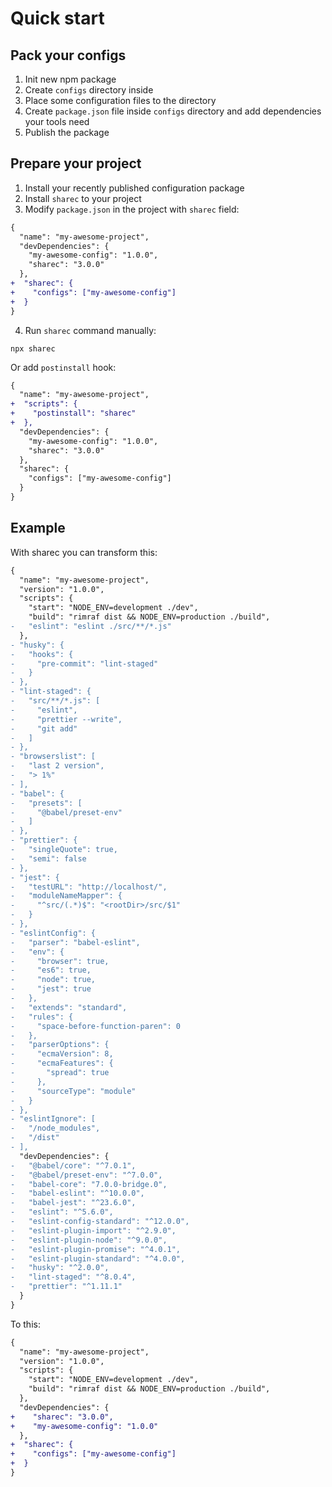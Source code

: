 # Quick start

## Pack your configs

1. Init new npm package
2. Create `configs` directory inside
3. Place some configuration files to the directory
4. Create `package.json` file inside `configs` directory and add dependencies
   your tools need
5. Publish the package

## Prepare your project

1. Install your recently published configuration package
2. Install `sharec` to your project
3. Modify `package.json` in the project with `sharec` field:

```diff
{
  "name": "my-awesome-project",
  "devDependencies": {
    "my-awesome-config": "1.0.0",
    "sharec": "3.0.0"
  },
+  "sharec": {
+    "configs": ["my-awesome-config"]
+  }
}
```

4. Run `sharec` command manually:

```shell
npx sharec
```

Or add `postinstall` hook:

```diff
{
  "name": "my-awesome-project",
+  "scripts": {
+    "postinstall": "sharec"
+  },
  "devDependencies": {
    "my-awesome-config": "1.0.0",
    "sharec": "3.0.0"
  },
  "sharec": {
    "configs": ["my-awesome-config"]
  }
}
```

## Example

With sharec you can transform this:

```diff
{
  "name": "my-awesome-project",
  "version": "1.0.0",
  "scripts": {
    "start": "NODE_ENV=development ./dev",
    "build": "rimraf dist && NODE_ENV=production ./build",
-   "eslint": "eslint ./src/**/*.js"
  },
- "husky": {
-   "hooks": {
-     "pre-commit": "lint-staged"
-   }
- },
- "lint-staged": {
-   "src/**/*.js": [
-     "eslint",
-     "prettier --write",
-     "git add"
-   ]
- },
- "browserslist": [
-   "last 2 version",
-   "> 1%"
- ],
- "babel": {
-   "presets": [
-     "@babel/preset-env"
-   ]
- },
- "prettier": {
-   "singleQuote": true,
-   "semi": false
- },
- "jest": {
-   "testURL": "http://localhost/",
-   "moduleNameMapper": {
-     "^src/(.*)$": "<rootDir>/src/$1"
-   }
- },
- "eslintConfig": {
-   "parser": "babel-eslint",
-   "env": {
-     "browser": true,
-     "es6": true,
-     "node": true,
-     "jest": true
-   },
-   "extends": "standard",
-   "rules": {
-     "space-before-function-paren": 0
-   },
-   "parserOptions": {
-     "ecmaVersion": 8,
-     "ecmaFeatures": {
-       "spread": true
-     },
-     "sourceType": "module"
-   }
- },
- "eslintIgnore": [
-   "/node_modules",
-   "/dist"
- ],
  "devDependencies": {
-   "@babel/core": "^7.0.1",
-   "@babel/preset-env": "^7.0.0",
-   "babel-core": "7.0.0-bridge.0",
-   "babel-eslint": "^10.0.0",
-   "babel-jest": "^23.6.0",
-   "eslint": "^5.6.0",
-   "eslint-config-standard": "^12.0.0",
-   "eslint-plugin-import": "^2.9.0",
-   "eslint-plugin-node": "^9.0.0",
-   "eslint-plugin-promise": "^4.0.1",
-   "eslint-plugin-standard": "^4.0.0",
-   "husky": "^2.0.0",
-   "lint-staged": "^8.0.4",
-   "prettier": "^1.11.1"
  }
}
```

To this:

```diff
{
  "name": "my-awesome-project",
  "version": "1.0.0",
  "scripts": {
    "start": "NODE_ENV=development ./dev",
    "build": "rimraf dist && NODE_ENV=production ./build",
  },
  "devDependencies": {
+    "sharec": "3.0.0",
+    "my-awesome-config": "1.0.0"
  },
+  "sharec": {
+    "configs": ["my-awesome-config"]
+  }
}
```
